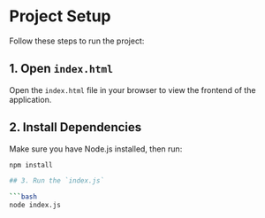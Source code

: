 # Project Setup

Follow these steps to run the project:

## 1. Open `index.html`
Open the `index.html` file in your browser to view the frontend of the application.

## 2. Install Dependencies
Make sure you have Node.js installed, then run:

```bash
npm install

## 3. Run the `index.js`

```bash
node index.js

